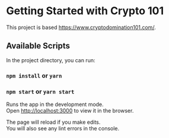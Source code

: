 # Getting Started with Crypto 101

This project is based https://www.cryptodomination101.com/.

## Available Scripts

In the project directory, you can run:

### `npm install` or `yarn`

### `npm start` or `yarn start`

Runs the app in the development mode.\
Open [http://localhost:3000](http://localhost:3000) to view it in the browser.

The page will reload if you make edits.\
You will also see any lint errors in the console.





